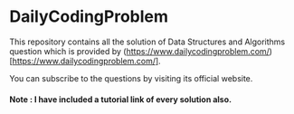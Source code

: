 # DailyCodingProblem
This repository contains all the solution of Data Structures and Algorithms question which is provided by (https://www.dailycodingproblem.com/)[https://www.dailycodingproblem.com/].

You can subscribe to the questions by visiting its official website.

#### Note : I have included a tutorial link of every solution also.